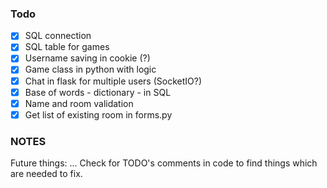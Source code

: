 ### Todo

- [x] SQL connection
- [x] SQL table for games
- [x] Username saving in cookie (?)
- [x] Game class in python with logic 
- [x] Chat in flask for multiple users (SocketIO?)
- [x] Base of words - dictionary - in SQL 
- [x] Name and room validation 
- [x] Get list of existing room in forms.py

### NOTES

Future things: ... 
Check for TODO's comments in code to find things which are needed to fix. 